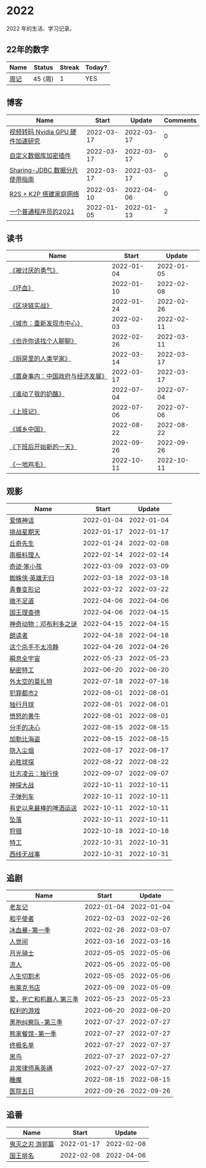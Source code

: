 # 2022
2022 年的生活、学习记录。

## 22年的数字

<!--START_SECTION:my_number-->
| Name | Status | Streak | Today? | 
 | ---- | ---- | ---- | ---- |
| [周记](https://github.com/GeorgeCh2/2022/issues/1) | 45 (周) | 1 | YES |

<!--END_SECTION:my_number-->

## 博客

<!--START_SECTION:my_blog-->
| Name | Start | Update | Comments | 
 | ---- | ---- | ---- | ---- |
| [视频转码 Nvidia GPU 硬件加速研究](https://github.com/GeorgeCh2/blog/issues/12) | 2022-03-17 | 2022-03-17 | 0 | 
| [自定义数据库加密插件](https://github.com/GeorgeCh2/blog/issues/11) | 2022-03-17 | 2022-03-17 | 0 | 
| [Sharing-JDBC 数据分片使用指南](https://github.com/GeorgeCh2/blog/issues/10) | 2022-03-17 | 2022-03-17 | 0 | 
| [R2S + K2P 搭建家庭网络](https://github.com/GeorgeCh2/blog/issues/9) | 2022-03-10 | 2022-04-06 | 0 | 
| [ 一个普通程序员的2021](https://github.com/GeorgeCh2/blog/issues/8) | 2022-01-05 | 2022-01-13 | 2 | 

<!--END_SECTION:my_blog-->

## 读书

<!--START_SECTION:my_read-->
| Name | Start | Update | 
 | ---- | ---- | ---- | 
| [《被讨厌的勇气》](https://github.com/GeorgeCh2/2022/issues/3#issuecomment-1004835950) | 2022-01-04 | 2022-01-05 | 
| [《坏血》](https://github.com/GeorgeCh2/2022/issues/3#issuecomment-1008585670) | 2022-01-10 | 2022-02-08 | 
| [《区块链实战》](https://github.com/GeorgeCh2/2022/issues/3#issuecomment-1019690896) | 2022-01-24 | 2022-02-26 | 
| [《城市：重新发现市中心》](https://github.com/GeorgeCh2/2022/issues/3#issuecomment-1028642370) | 2022-02-03 | 2022-02-11 | 
| [《也许你该找个人聊聊》](https://github.com/GeorgeCh2/2022/issues/3#issuecomment-1052012651) | 2022-02-26 | 2022-03-11 | 
| [《厨房里的人类学家》](https://github.com/GeorgeCh2/2022/issues/3#issuecomment-1066428875) | 2022-03-14 | 2022-03-17 | 
| [《置身事内：中国政府与经济发展》](https://github.com/GeorgeCh2/2022/issues/3#issuecomment-1069825114) | 2022-03-17 | 2022-03-17 | 
| [《谁动了我的奶酪》](https://github.com/GeorgeCh2/2022/issues/3#issuecomment-1173542122) | 2022-07-04 | 2022-07-04 | 
| [《上班记》](https://github.com/GeorgeCh2/2022/issues/3#issuecomment-1175827702) | 2022-07-06 | 2022-07-06 | 
| [《城乡中国》](https://github.com/GeorgeCh2/2022/issues/3#issuecomment-1222135875) | 2022-08-22 | 2022-08-22 | 
| [《下班后开始新的一天》](https://github.com/GeorgeCh2/2022/issues/3#issuecomment-1258034565) | 2022-09-26 | 2022-09-26 | 
| [《一地鸡毛》](https://github.com/GeorgeCh2/2022/issues/3#issuecomment-1273983233) | 2022-10-11 | 2022-10-11 | 

<!--END_SECTION:my_read-->

## 观影

<!--START_SECTION:my_movie-->
| Name | Start | Update | 
 | ---- | ---- | ---- | 
| [爱情神话](https://github.com/GeorgeCh2/2022/issues/2#issuecomment-1004595427) | 2022-01-04 | 2022-01-04 | 
| [挑战星期天](https://github.com/GeorgeCh2/2022/issues/2#issuecomment-1014160179) | 2022-01-17 | 2022-01-17 | 
| [丘奇先生](https://github.com/GeorgeCh2/2022/issues/2#issuecomment-1019691620) | 2022-01-24 | 2022-02-08 | 
| [南极料理人](https://github.com/GeorgeCh2/2022/issues/2#issuecomment-1038555300) | 2022-02-14 | 2022-02-14 | 
| [奇迹·笨小孩](https://github.com/GeorgeCh2/2022/issues/2#issuecomment-1062668316) | 2022-03-09 | 2022-03-09 | 
| [蜘蛛侠·英雄无归](https://github.com/GeorgeCh2/2022/issues/2#issuecomment-1071937746) | 2022-03-18 | 2022-03-18 | 
| [青春变形记](https://github.com/GeorgeCh2/2022/issues/2#issuecomment-1074826864) | 2022-03-22 | 2022-03-22 | 
| [微不足道](https://github.com/GeorgeCh2/2022/issues/2#issuecomment-1089935922) | 2022-04-06 | 2022-04-06 | 
| [国王理查德](https://github.com/GeorgeCh2/2022/issues/2#issuecomment-1089937570) | 2022-04-06 | 2022-04-15 | 
| [神奇动物：邓布利多之谜](https://github.com/GeorgeCh2/2022/issues/2#issuecomment-1099997285) | 2022-04-15 | 2022-04-15 | 
| [朗读者](https://github.com/GeorgeCh2/2022/issues/2#issuecomment-1101008336) | 2022-04-18 | 2022-04-18 | 
| [这个杀手不太冷静](https://github.com/GeorgeCh2/2022/issues/2#issuecomment-1109422636) | 2022-04-26 | 2022-04-26 | 
| [瞬息全宇宙](https://github.com/GeorgeCh2/2022/issues/2#issuecomment-1134250366) | 2022-05-23 | 2022-05-23 | 
| [秘密特工](https://github.com/GeorgeCh2/2022/issues/2#issuecomment-1160227598) | 2022-06-20 | 2022-06-20 | 
| [外太空的莫扎特](https://github.com/GeorgeCh2/2022/issues/2#issuecomment-1187093113) | 2022-07-18 | 2022-07-18 | 
| [犯罪都市2](https://github.com/GeorgeCh2/2022/issues/2#issuecomment-1200626760) | 2022-08-01 | 2022-08-01 | 
| [独行月球](https://github.com/GeorgeCh2/2022/issues/2#issuecomment-1200627156) | 2022-08-01 | 2022-08-01 | 
| [愤怒的黄牛](https://github.com/GeorgeCh2/2022/issues/2#issuecomment-1200627525) | 2022-08-01 | 2022-08-01 | 
| [分手的决心](https://github.com/GeorgeCh2/2022/issues/2#issuecomment-1214776541) | 2022-08-15 | 2022-08-15 | 
| [加勒比海盗](https://github.com/GeorgeCh2/2022/issues/2#issuecomment-1214777469) | 2022-08-15 | 2022-08-15 | 
| [隐入尘烟](https://github.com/GeorgeCh2/2022/issues/2#issuecomment-1217453873) | 2022-08-17 | 2022-08-17 | 
| [必胜球探](https://github.com/GeorgeCh2/2022/issues/2#issuecomment-1222139167) | 2022-08-22 | 2022-08-22 | 
| [壮志凌云：独行侠](https://github.com/GeorgeCh2/2022/issues/2#issuecomment-1238895140) | 2022-09-07 | 2022-09-07 | 
| [神探大战](https://github.com/GeorgeCh2/2022/issues/2#issuecomment-1273984303) | 2022-10-11 | 2022-10-11 | 
| [子弹列车](https://github.com/GeorgeCh2/2022/issues/2#issuecomment-1273987656) | 2022-10-11 | 2022-10-11 | 
| [有史以来最棒的啤酒运送](https://github.com/GeorgeCh2/2022/issues/2#issuecomment-1273988217) | 2022-10-11 | 2022-10-11 | 
| [坠落](https://github.com/GeorgeCh2/2022/issues/2#issuecomment-1273988705) | 2022-10-11 | 2022-10-11 | 
| [狩猎](https://github.com/GeorgeCh2/2022/issues/2#issuecomment-1281868704) | 2022-10-18 | 2022-10-18 | 
| [特工](https://github.com/GeorgeCh2/2022/issues/2#issuecomment-1296553536) | 2022-10-31 | 2022-10-31 | 
| [西线无战事](https://github.com/GeorgeCh2/2022/issues/2#issuecomment-1296555052) | 2022-10-31 | 2022-10-31 | 

<!--END_SECTION:my_movie-->

## 追剧

<!--START_SECTION:my_drama-->
| Name | Start | Update | 
 | ---- | ---- | ---- | 
| [老友记](https://github.com/GeorgeCh2/2022/issues/5#issuecomment-1004820194) | 2022-01-04 | 2022-01-04 | 
| [和平使者](https://github.com/GeorgeCh2/2022/issues/5#issuecomment-1028625735) | 2022-02-03 | 2022-02-26 | 
| [冰血暴-第一季](https://github.com/GeorgeCh2/2022/issues/5#issuecomment-1052008314) | 2022-02-26 | 2022-03-07 | 
| [人世间](https://github.com/GeorgeCh2/2022/issues/5#issuecomment-1068789156) | 2022-03-16 | 2022-03-16 | 
| [月光骑士](https://github.com/GeorgeCh2/2022/issues/5#issuecomment-1118646414) | 2022-05-05 | 2022-05-06 | 
| [流人](https://github.com/GeorgeCh2/2022/issues/5#issuecomment-1118646793) | 2022-05-05 | 2022-05-06 | 
| [人生切割术](https://github.com/GeorgeCh2/2022/issues/5#issuecomment-1118646945) | 2022-05-05 | 2022-05-06 | 
| [布莱克书店](https://github.com/GeorgeCh2/2022/issues/5#issuecomment-1120588331) | 2022-05-09 | 2022-05-09 | 
| [爱，死亡和机器人 第三季](https://github.com/GeorgeCh2/2022/issues/5#issuecomment-1134252143) | 2022-05-23 | 2022-05-23 | 
| [权利的游戏](https://github.com/GeorgeCh2/2022/issues/5#issuecomment-1160228776) | 2022-06-20 | 2022-06-20 | 
| [黑袍纠察队-第三季](https://github.com/GeorgeCh2/2022/issues/5#issuecomment-1196348793) | 2022-07-27 | 2022-07-27 | 
| [熊家餐馆-第一季](https://github.com/GeorgeCh2/2022/issues/5#issuecomment-1196350079) | 2022-07-27 | 2022-07-27 | 
| [终极名单](https://github.com/GeorgeCh2/2022/issues/5#issuecomment-1196350798) | 2022-07-27 | 2022-07-27 | 
| [黑鸟](https://github.com/GeorgeCh2/2022/issues/5#issuecomment-1196351657) | 2022-07-27 | 2022-07-27 | 
| [非常律师禹英禑](https://github.com/GeorgeCh2/2022/issues/5#issuecomment-1196352806) | 2022-07-27 | 2022-07-27 | 
| [睡魔](https://github.com/GeorgeCh2/2022/issues/5#issuecomment-1214778198) | 2022-08-15 | 2022-08-15 | 
| [医院五日](https://github.com/GeorgeCh2/2022/issues/5#issuecomment-1258032464) | 2022-09-26 | 2022-09-26 | 

<!--END_SECTION:my_drama-->

## 追番

<!--START_SECTION:my_bangumi-->
| Name | Start | Update | 
 | ---- | ---- | ---- | 
| [鬼灭之刃 游郭篇](https://github.com/GeorgeCh2/2022/issues/6#issuecomment-1014166632) | 2022-01-17 | 2022-02-08 | 
| [国王排名](https://github.com/GeorgeCh2/2022/issues/6#issuecomment-1032180446) | 2022-02-08 | 2022-04-06 | 

<!--END_SECTION:my_bangumi-->
